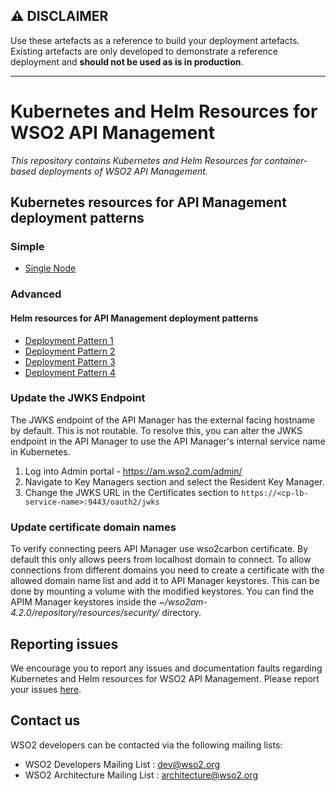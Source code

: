 ## ⚠️ DISCLAIMER

Use these artefacts as a reference to build your deployment artefacts. Existing artefacts are only developed to demonstrate a reference deployment and **should not be used as is in production**.

---

# Kubernetes and Helm Resources for WSO2 API Management

*This repository contains Kubernetes and Helm Resources for container-based deployments of WSO2 API Management.*

## Kubernetes resources for API Management deployment patterns

### Simple

* [Single Node](simple/am-single/README.md)

### Advanced

#### Helm resources for API Management deployment patterns

* [Deployment Pattern 1](advanced/am-pattern-1/README.md)
* [Deployment Pattern 2](advanced/am-pattern-2/README.md)
* [Deployment Pattern 3](advanced/am-pattern-3/README.md)
* [Deployment Pattern 4](advanced/am-pattern-4/README.md)

### Update the JWKS Endpoint

The JWKS endpoint of the API Manager has the external facing hostname by default. This is not routable. To resolve this, you can alter the JWKS endpoint in the API Manager to use the API Manager's internal service name in Kubernetes.

1. Log into Admin portal - https://am.wso2.com/admin/
2. Navigate to Key Managers section and select the Resident Key Manager.
3. Change the JWKS URL in the Certificates section to `https://<cp-lb-service-name>:9443/oauth2/jwks`


### Update certificate domain names

To verify connecting peers API Manager use wso2carbon certificate. By default this only allows peers from localhost domain to connect. To allow connections from different domains you need to create a certificate with the allowed domain name list and add it to API Manager keystores. This can be done by mounting a volume with the modified keystores. You can find the APIM Manager keystores inside the *~/wso2am-4.2.0/repository/resources/security/* directory.

## Reporting issues

We encourage you to report any issues and documentation faults regarding Kubernetes and Helm resources
for WSO2 API Management. Please report your issues [here](https://github.com/wso2/kubernetes-apim/issues).

## Contact us

WSO2 developers can be contacted via the following mailing lists:

* WSO2 Developers Mailing List : [dev@wso2.org](mailto:dev@wso2.org)
* WSO2 Architecture Mailing List : [architecture@wso2.org](mailto:architecture@wso2.org)
